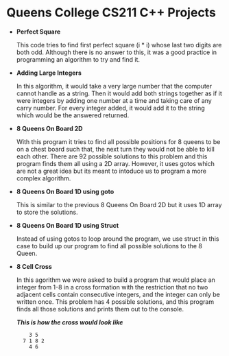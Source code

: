 <p align="center">
  <h1> Queens College CS211 C++ Projects </h1>
</p>

* **Perfect Square**

  This code tries to find first perfect square (i * i) whose last two digits are both odd. Although there is no answer to this, it was a good practice in programming an algorithm to try and find it.

* **Adding Large Integers**

  In this algorithm, it would take a very large number that the computer cannot handle as a string. Then it would add both strings together as if it were integers by adding one number at a time and taking care of any carry number. For every integer added, it would add it to the string which would be the answered returned.

* **8 Queens On Board 2D**

  With this program it tries to find all possible positions for 8 queens to be on a chest board such that, the next turn they would not be able to kill each other. There are 92 possible solutions to this problem and this program finds them all using a 2D array. However, it uses gotos which are not a great idea but its meant to intoduce us to program a more complex algorithm.

* **8 Queens On Board 1D using goto**

  This is similar to the previous 8 Queens On Board 2D but it uses 1D array to store the solutions.

* **8 Queens On Board 1D using Struct**

  Instead of using gotos to loop around the program, we use struct in this case to build up our program to find all possible solutions to the 8 Queen.

* **8 Cell Cross**

  In this agorithm we were asked to build a program that would place an integer from 1-8 in a cross formation with the restriction that no two adjacent cells contain consecutive integers, and the integer can only be written once. This problem has 4 possible solutions, and this program finds all those solutions and prints them out to the console.
  
  **_This is how the cross would look like_**
  
          3 5  
        7 1 8 2  
          4 6  
